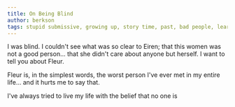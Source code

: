 ```yaml
---
title: On Being Blind
author: berkson
tags: stupid submissive, growing up, story time, past, bad people, learn from my mistakes
---
```


I was blind.  I couldn't see what was so clear to Eiren; that this women was not a good person... that she didn't care about anyone but herself.  I want to tell you about Fleur.

Fleur is, in the simplest words, the worst person I've ever met in my entire life... and it hurts me to say that.

I've always tried to live my life with the belief that no one is 
